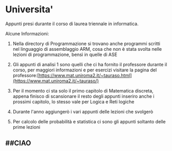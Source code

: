 # Universita'
Appunti presi durante il corso di laurea triennale in informatica.

Alcune Informazioni:
  
1) Nella directory di Programmazione si trovano anche programmi scritti nel linguaggio di assemblaggio ARM, cosa che non è stata svolta nelle lezioni di programmazione, bensì in quelle di ASE
  
2) Gli appunti di analisi 1 sono quelli che ci ha fornito il professore durante il corso, per maggiori informazioni e per esercizi visitare la pagina del professore:[https://www.mat.uniroma2.it/~tauraso.html](https://www.mat.uniroma2.it/~tauraso/)

3) Per il momento ci sta solo il primo capitolo di Matematica discreta, appena finisco di scansionare il resto degli appunti inseriro anche i prossimi capitolo, lo stesso vale per Logica e Reti logiche

4) Durante l'anno aggiungerò i vari appunti delle lezioni che svolgerò

5) Per calcolo delle probabilità e statistica ci sono gli appunti soltanto delle prime lezioni

##CIAO
---
